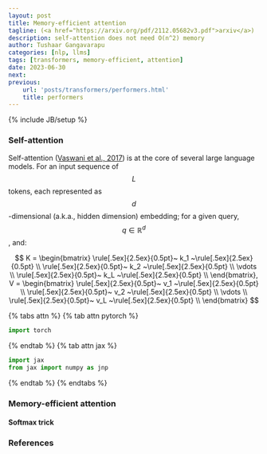 ```yaml
---
layout: post
title: Memory-efficient attention
tagline: (<a href="https://arxiv.org/pdf/2112.05682v3.pdf">arxiv</a>)
description: self-attention does not need O(n^2) memory
author: Tushaar Gangavarapu
categories: [nlp, llms]
tags: [transformers, memory-efficient, attention]
date: 2023-06-30
next:
previous: 
    url: 'posts/transformers/performers.html'
    title: performers
---
```

{% include JB/setup %}

### Self-attention

Self-attention (<a href="https://arxiv.org/abs/1706.03762">Vaswani et al., 2017</a>) is at the core of several large language models. For an input sequence of $$L$$ tokens, each represented as $$d$$-dimensional (a.k.a., hidden dimension) embedding; for a given query, $$q \in \mathbb{R}^d$$, and:

$$
K = \begin{bmatrix}
\rule[.5ex]{2.5ex}{0.5pt}~ k_1 ~\rule[.5ex]{2.5ex}{0.5pt} \\
\rule[.5ex]{2.5ex}{0.5pt}~ k_2 ~\rule[.5ex]{2.5ex}{0.5pt} \\
\vdots \\
\rule[.5ex]{2.5ex}{0.5pt}~ k_L ~\rule[.5ex]{2.5ex}{0.5pt} \\
\end{bmatrix}, V = \begin{bmatrix}
\rule[.5ex]{2.5ex}{0.5pt}~ v_1 ~\rule[.5ex]{2.5ex}{0.5pt} \\
\rule[.5ex]{2.5ex}{0.5pt}~ v_2 ~\rule[.5ex]{2.5ex}{0.5pt} \\
\vdots \\
\rule[.5ex]{2.5ex}{0.5pt}~ v_L ~\rule[.5ex]{2.5ex}{0.5pt} \\
\end{bmatrix}
$$

{% tabs attn %}
{% tab attn pytorch %}
```python
import torch
```
{% endtab %}
{% tab attn jax %}
```python
import jax
from jax import numpy as jnp
```
{% endtab %}
{% endtabs %}

### Memory-efficient attention

#### Softmax trick

### References
